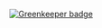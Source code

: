 

[![Greenkeeper badge](https://badges.greenkeeper.io/simonmcmanus/public-test.svg)](https://greenkeeper.io/)